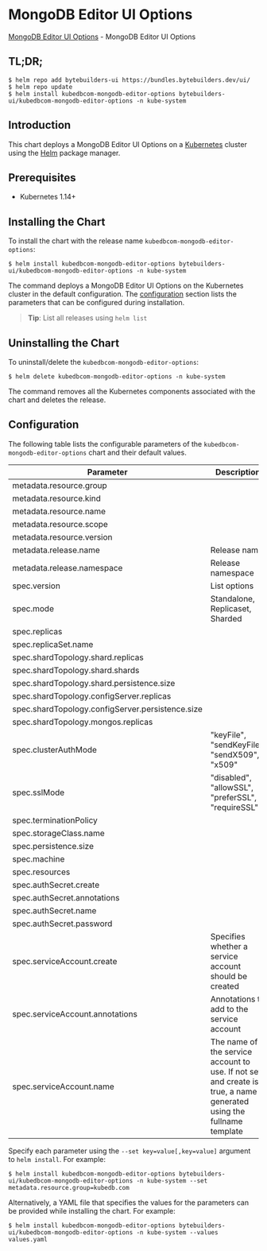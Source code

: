 # MongoDB Editor UI Options

[MongoDB Editor UI Options](https://byte.builders) - MongoDB Editor UI Options

## TL;DR;

```console
$ helm repo add bytebuilders-ui https://bundles.bytebuilders.dev/ui/
$ helm repo update
$ helm install kubedbcom-mongodb-editor-options bytebuilders-ui/kubedbcom-mongodb-editor-options -n kube-system
```

## Introduction

This chart deploys a MongoDB Editor UI Options on a [Kubernetes](http://kubernetes.io) cluster using the [Helm](https://helm.sh) package manager.

## Prerequisites

- Kubernetes 1.14+

## Installing the Chart

To install the chart with the release name `kubedbcom-mongodb-editor-options`:

```console
$ helm install kubedbcom-mongodb-editor-options bytebuilders-ui/kubedbcom-mongodb-editor-options -n kube-system
```

The command deploys a MongoDB Editor UI Options on the Kubernetes cluster in the default configuration. The [configuration](#configuration) section lists the parameters that can be configured during installation.

> **Tip**: List all releases using `helm list`

## Uninstalling the Chart

To uninstall/delete the `kubedbcom-mongodb-editor-options`:

```console
$ helm delete kubedbcom-mongodb-editor-options -n kube-system
```

The command removes all the Kubernetes components associated with the chart and deletes the release.

## Configuration

The following table lists the configurable parameters of the `kubedbcom-mongodb-editor-options` chart and their default values.

|                    Parameter                     |                                                      Description                                                       |   Default    |
|--------------------------------------------------|------------------------------------------------------------------------------------------------------------------------|--------------|
| metadata.resource.group                          |                                                                                                                        | `kubedb.com` |
| metadata.resource.kind                           |                                                                                                                        | `MongoDB`    |
| metadata.resource.name                           |                                                                                                                        | `mongodbs`   |
| metadata.resource.scope                          |                                                                                                                        | `Namespaced` |
| metadata.resource.version                        |                                                                                                                        | `v1alpha2`   |
| metadata.release.name                            | Release name                                                                                                           | `""`         |
| metadata.release.namespace                       | Release namespace                                                                                                      | `""`         |
| spec.version                                     | List options                                                                                                           | `3.4.17`     |
| spec.mode                                        | Standalone, Replicaset, Sharded                                                                                        | `Standalone` |
| spec.replicas                                    |                                                                                                                        | `1`          |
| spec.replicaSet.name                             |                                                                                                                        | `rs0`        |
| spec.shardTopology.shard.replicas                |                                                                                                                        | `3`          |
| spec.shardTopology.shard.shards                  |                                                                                                                        | `3`          |
| spec.shardTopology.shard.persistence.size        |                                                                                                                        | `10Gi`       |
| spec.shardTopology.configServer.replicas         |                                                                                                                        | `3`          |
| spec.shardTopology.configServer.persistence.size |                                                                                                                        | `2Gi`        |
| spec.shardTopology.mongos.replicas               |                                                                                                                        | `3`          |
| spec.clusterAuthMode                             | "keyFile", "sendKeyFile", "sendX509", "x509"                                                                           | `keyFile`    |
| spec.sslMode                                     | "disabled", "allowSSL", "preferSSL", "requireSSL"                                                                      | `disabled`   |
| spec.terminationPolicy                           |                                                                                                                        | `WipeOut`    |
| spec.storageClass.name                           |                                                                                                                        | `standard`   |
| spec.persistence.size                            |                                                                                                                        | `10Gi`       |
| spec.machine                                     |                                                                                                                        | `db.t.micro` |
| spec.resources                                   |                                                                                                                        | ``           |
| spec.authSecret.create                           |                                                                                                                        | `true`       |
| spec.authSecret.annotations                      |                                                                                                                        | `{}`         |
| spec.authSecret.name                             |                                                                                                                        | `""`         |
| spec.authSecret.password                         |                                                                                                                        | `""`         |
| spec.serviceAccount.create                       | Specifies whether a service account should be created                                                                  | `true`       |
| spec.serviceAccount.annotations                  | Annotations to add to the service account                                                                              | `{}`         |
| spec.serviceAccount.name                         | The name of the service account to use. If not set and create is true, a name is generated using the fullname template | `""`         |


Specify each parameter using the `--set key=value[,key=value]` argument to `helm install`. For example:

```console
$ helm install kubedbcom-mongodb-editor-options bytebuilders-ui/kubedbcom-mongodb-editor-options -n kube-system --set metadata.resource.group=kubedb.com
```

Alternatively, a YAML file that specifies the values for the parameters can be provided while
installing the chart. For example:

```console
$ helm install kubedbcom-mongodb-editor-options bytebuilders-ui/kubedbcom-mongodb-editor-options -n kube-system --values values.yaml
```
